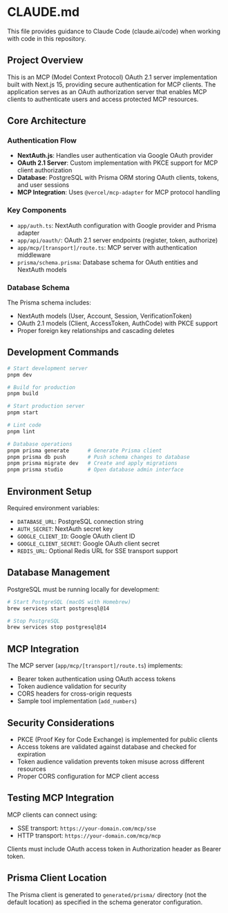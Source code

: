 # CLAUDE.md

This file provides guidance to Claude Code (claude.ai/code) when working with code in this repository.

## Project Overview

This is an MCP (Model Context Protocol) OAuth 2.1 server implementation built with Next.js 15, providing secure authentication for MCP clients. The application serves as an OAuth authorization server that enables MCP clients to authenticate users and access protected MCP resources.

## Core Architecture

### Authentication Flow
- **NextAuth.js**: Handles user authentication via Google OAuth provider
- **OAuth 2.1 Server**: Custom implementation with PKCE support for MCP client authorization
- **Database**: PostgreSQL with Prisma ORM storing OAuth clients, tokens, and user sessions
- **MCP Integration**: Uses `@vercel/mcp-adapter` for MCP protocol handling

### Key Components
- `app/auth.ts`: NextAuth configuration with Google provider and Prisma adapter
- `app/api/oauth/`: OAuth 2.1 server endpoints (register, token, authorize)
- `app/mcp/[transport]/route.ts`: MCP server with authentication middleware
- `prisma/schema.prisma`: Database schema for OAuth entities and NextAuth models

### Database Schema
The Prisma schema includes:
- NextAuth models (User, Account, Session, VerificationToken)
- OAuth 2.1 models (Client, AccessToken, AuthCode) with PKCE support
- Proper foreign key relationships and cascading deletes

## Development Commands

```bash
# Start development server
pnpm dev

# Build for production
pnpm build

# Start production server
pnpm start

# Lint code
pnpm lint

# Database operations
pnpm prisma generate      # Generate Prisma client
pnpm prisma db push       # Push schema changes to database
pnpm prisma migrate dev   # Create and apply migrations
pnpm prisma studio        # Open database admin interface
```

## Environment Setup

Required environment variables:
- `DATABASE_URL`: PostgreSQL connection string
- `AUTH_SECRET`: NextAuth secret key
- `GOOGLE_CLIENT_ID`: Google OAuth client ID
- `GOOGLE_CLIENT_SECRET`: Google OAuth client secret
- `REDIS_URL`: Optional Redis URL for SSE transport support

## Database Management

PostgreSQL must be running locally for development:
```bash
# Start PostgreSQL (macOS with Homebrew)
brew services start postgresql@14

# Stop PostgreSQL
brew services stop postgresql@14
```

## MCP Integration

The MCP server (`app/mcp/[transport]/route.ts`) implements:
- Bearer token authentication using OAuth access tokens
- Token audience validation for security
- CORS headers for cross-origin requests
- Sample tool implementation (`add_numbers`)

## Security Considerations

- PKCE (Proof Key for Code Exchange) is implemented for public clients
- Access tokens are validated against database and checked for expiration
- Token audience validation prevents token misuse across different resources
- Proper CORS configuration for MCP client access

## Testing MCP Integration

MCP clients can connect using:
- SSE transport: `https://your-domain.com/mcp/sse`
- HTTP transport: `https://your-domain.com/mcp/mcp`

Clients must include OAuth access token in Authorization header as Bearer token.

## Prisma Client Location

The Prisma client is generated to `generated/prisma/` directory (not the default location) as specified in the schema generator configuration.